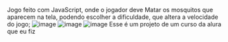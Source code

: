 Jogo feito com JavaScript, onde o jogador deve Matar os mosquitos que aparecem na tela, podendo escolher a dificuldade, que altera a velocidade do jogo;
![image](https://github.com/user-attachments/assets/2370401c-5077-4502-8327-90a167e28763)
![image](https://github.com/user-attachments/assets/077450ec-3406-46af-b018-90e12fdfa47b)
![image](https://github.com/user-attachments/assets/f2645183-27c7-41ea-a73b-5b235c96009b)
Esse é um projeto de um curso da alura que eu fiz 
